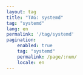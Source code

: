 ```yaml
---
layout: tag
title: "TAG: systemd"
tag: "systemd"
lang: en
permalink: '/tag/systemd'
pagination:
    enabled: true
    tag: "systemd"
    permalink: /page/:num/
    locale: en
---
```

